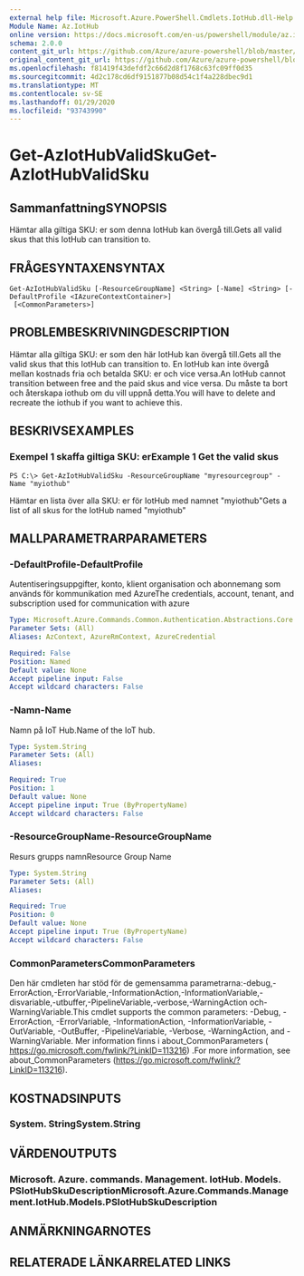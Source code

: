 ```yaml
---
external help file: Microsoft.Azure.PowerShell.Cmdlets.IotHub.dll-Help.xml
Module Name: Az.IotHub
online version: https://docs.microsoft.com/en-us/powershell/module/az.iothub/get-aziothubvalidsku
schema: 2.0.0
content_git_url: https://github.com/Azure/azure-powershell/blob/master/src/IotHub/IotHub/help/Get-AzIotHubValidSku.md
original_content_git_url: https://github.com/Azure/azure-powershell/blob/master/src/IotHub/IotHub/help/Get-AzIotHubValidSku.md
ms.openlocfilehash: f81419f43defdf2c66d2d8f1768c63fc09ff0d35
ms.sourcegitcommit: 4d2c178cd6df9151877b08d54c1f4a228dbec9d1
ms.translationtype: MT
ms.contentlocale: sv-SE
ms.lasthandoff: 01/29/2020
ms.locfileid: "93743990"
---
```

# <span data-ttu-id="8e11b-101">Get-AzIotHubValidSku</span><span class="sxs-lookup"><span data-stu-id="8e11b-101">Get-AzIotHubValidSku</span></span>

## <span data-ttu-id="8e11b-102">Sammanfattning</span><span class="sxs-lookup"><span data-stu-id="8e11b-102">SYNOPSIS</span></span>
<span data-ttu-id="8e11b-103">Hämtar alla giltiga SKU: er som denna IotHub kan övergå till.</span><span class="sxs-lookup"><span data-stu-id="8e11b-103">Gets all valid skus that this IotHub can transition to.</span></span>

## <span data-ttu-id="8e11b-104">FRÅGESYNTAXEN</span><span class="sxs-lookup"><span data-stu-id="8e11b-104">SYNTAX</span></span>

```
Get-AzIotHubValidSku [-ResourceGroupName] <String> [-Name] <String> [-DefaultProfile <IAzureContextContainer>]
 [<CommonParameters>]
```

## <span data-ttu-id="8e11b-105">PROBLEMBESKRIVNING</span><span class="sxs-lookup"><span data-stu-id="8e11b-105">DESCRIPTION</span></span>
<span data-ttu-id="8e11b-106">Hämtar alla giltiga SKU: er som den här IotHub kan övergå till.</span><span class="sxs-lookup"><span data-stu-id="8e11b-106">Gets all the valid skus that this IotHub can transition to.</span></span>
<span data-ttu-id="8e11b-107">En IotHub kan inte övergå mellan kostnads fria och betalda SKU: er och vice versa.</span><span class="sxs-lookup"><span data-stu-id="8e11b-107">An IotHub cannot transition between free and the paid skus and vice versa.</span></span> <span data-ttu-id="8e11b-108">Du måste ta bort och återskapa iothub om du vill uppnå detta.</span><span class="sxs-lookup"><span data-stu-id="8e11b-108">You will have to delete and recreate the iothub if you want to achieve this.</span></span>

## <span data-ttu-id="8e11b-109">BESKRIVS</span><span class="sxs-lookup"><span data-stu-id="8e11b-109">EXAMPLES</span></span>

### <span data-ttu-id="8e11b-110">Exempel 1 skaffa giltiga SKU: er</span><span class="sxs-lookup"><span data-stu-id="8e11b-110">Example 1 Get the valid skus</span></span>
```
PS C:\> Get-AzIotHubValidSku -ResourceGroupName "myresourcegroup" -Name "myiothub"
```

<span data-ttu-id="8e11b-111">Hämtar en lista över alla SKU: er för IotHub med namnet "myiothub"</span><span class="sxs-lookup"><span data-stu-id="8e11b-111">Gets a list of all skus for the IotHub named "myiothub"</span></span>

## <span data-ttu-id="8e11b-112">MALLPARAMETRAR</span><span class="sxs-lookup"><span data-stu-id="8e11b-112">PARAMETERS</span></span>

### <span data-ttu-id="8e11b-113">-DefaultProfile</span><span class="sxs-lookup"><span data-stu-id="8e11b-113">-DefaultProfile</span></span>
<span data-ttu-id="8e11b-114">Autentiseringsuppgifter, konto, klient organisation och abonnemang som används för kommunikation med Azure</span><span class="sxs-lookup"><span data-stu-id="8e11b-114">The credentials, account, tenant, and subscription used for communication with azure</span></span>

```yaml
Type: Microsoft.Azure.Commands.Common.Authentication.Abstractions.Core.IAzureContextContainer
Parameter Sets: (All)
Aliases: AzContext, AzureRmContext, AzureCredential

Required: False
Position: Named
Default value: None
Accept pipeline input: False
Accept wildcard characters: False
```

### <span data-ttu-id="8e11b-115">-Namn</span><span class="sxs-lookup"><span data-stu-id="8e11b-115">-Name</span></span>
<span data-ttu-id="8e11b-116">Namn på IoT Hub.</span><span class="sxs-lookup"><span data-stu-id="8e11b-116">Name of the IoT hub.</span></span> 

```yaml
Type: System.String
Parameter Sets: (All)
Aliases:

Required: True
Position: 1
Default value: None
Accept pipeline input: True (ByPropertyName)
Accept wildcard characters: False
```

### <span data-ttu-id="8e11b-117">-ResourceGroupName</span><span class="sxs-lookup"><span data-stu-id="8e11b-117">-ResourceGroupName</span></span>
<span data-ttu-id="8e11b-118">Resurs grupps namn</span><span class="sxs-lookup"><span data-stu-id="8e11b-118">Resource Group Name</span></span>

```yaml
Type: System.String
Parameter Sets: (All)
Aliases:

Required: True
Position: 0
Default value: None
Accept pipeline input: True (ByPropertyName)
Accept wildcard characters: False
```

### <span data-ttu-id="8e11b-119">CommonParameters</span><span class="sxs-lookup"><span data-stu-id="8e11b-119">CommonParameters</span></span>
<span data-ttu-id="8e11b-120">Den här cmdleten har stöd för de gemensamma parametrarna:-debug,-ErrorAction,-ErrorVariable,-InformationAction,-InformationVariable,-disvariable,-utbuffer,-PipelineVariable,-verbose,-WarningAction och-WarningVariable.</span><span class="sxs-lookup"><span data-stu-id="8e11b-120">This cmdlet supports the common parameters: -Debug, -ErrorAction, -ErrorVariable, -InformationAction, -InformationVariable, -OutVariable, -OutBuffer, -PipelineVariable, -Verbose, -WarningAction, and -WarningVariable.</span></span> <span data-ttu-id="8e11b-121">Mer information finns i about_CommonParameters ( https://go.microsoft.com/fwlink/?LinkID=113216) .</span><span class="sxs-lookup"><span data-stu-id="8e11b-121">For more information, see about_CommonParameters (https://go.microsoft.com/fwlink/?LinkID=113216).</span></span>

## <span data-ttu-id="8e11b-122">KOSTNADS</span><span class="sxs-lookup"><span data-stu-id="8e11b-122">INPUTS</span></span>

### <span data-ttu-id="8e11b-123">System. String</span><span class="sxs-lookup"><span data-stu-id="8e11b-123">System.String</span></span>

## <span data-ttu-id="8e11b-124">VÄRDEN</span><span class="sxs-lookup"><span data-stu-id="8e11b-124">OUTPUTS</span></span>

### <span data-ttu-id="8e11b-125">Microsoft. Azure. commands. Management. IotHub. Models. PSIotHubSkuDescription</span><span class="sxs-lookup"><span data-stu-id="8e11b-125">Microsoft.Azure.Commands.Management.IotHub.Models.PSIotHubSkuDescription</span></span>

## <span data-ttu-id="8e11b-126">ANMÄRKNINGAR</span><span class="sxs-lookup"><span data-stu-id="8e11b-126">NOTES</span></span>

## <span data-ttu-id="8e11b-127">RELATERADE LÄNKAR</span><span class="sxs-lookup"><span data-stu-id="8e11b-127">RELATED LINKS</span></span>
